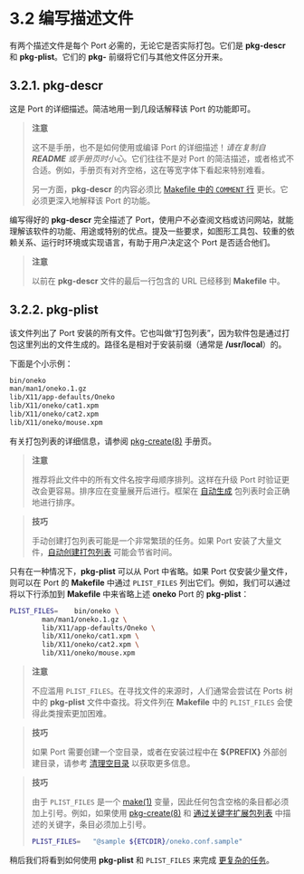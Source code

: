 # 3.2 编写描述文件

有两个描述文件是每个 Port 必需的，无论它是否实际打包。它们是 **pkg-descr** 和 **pkg-plist**。它们的 **pkg-** 前缀将它们与其他文件区分开来。

## 3.2.1. **pkg-descr**

这是 Port 的详细描述。简洁地用一到几段话解释该 Port 的功能即可。

>**注意**
>
>这不是手册，也不是如何使用或编译 Port 的详细描述！*请在复制自 **README** 或手册页时小心*。它们往往不是对 Port 的简洁描述，或者格式不合适。例如，手册页有对齐空格，这在等宽字体下看起来特别难看。
>
>另一方面，**pkg-descr** 的内容必须比 [Makefile 中的 `COMMENT` 行](https://docs.freebsd.org/en/books/porters-handbook/makefiles/#makefile-comment) 更长。它必须更深入地解释该 Port 的功能。

编写得好的 **pkg-descr** 完全描述了 Port，使用户不必查阅文档或访问网站，就能理解该软件的功能、用途或特别的优点。提及一些要求，如图形工具包、较重的依赖关系、运行时环境或实现语言，有助于用户决定这个 Port 是否适合他们。

>**注意**
>
>以前在 **pkg-descr** 文件的最后一行包含的 URL 已经移到 **Makefile** 中。

## 3.2.2. **pkg-plist**

该文件列出了 Port 安装的所有文件。它也叫做“打包列表”，因为软件包是通过打包这里列出的文件生成的。路径名是相对于安装前缀（通常是 **/usr/local**）的。

下面是个小示例：

```sh
bin/oneko
man/man1/oneko.1.gz
lib/X11/app-defaults/Oneko
lib/X11/oneko/cat1.xpm
lib/X11/oneko/cat2.xpm
lib/X11/oneko/mouse.xpm
```

有关打包列表的详细信息，请参阅 [pkg-create(8)](https://man.freebsd.org/cgi/man.cgi?query=pkg-create&sektion=8&format=html) 手册页。

>**注意**
>
> 推荐将此文件中的所有文件名按字母顺序排列。这样在升级 Port 时验证更改会更容易。排序应在变量展开后进行。框架在 [自动生成](https://docs.freebsd.org/en/books/porters-handbook/plist/#plist-autoplist) 包列表时会正确地进行排序。 

>**技巧**
>
>手动创建打包列表可能是一个非常繁琐的任务。如果 Port 安装了大量文件，[自动创建打包列表](https://docs.freebsd.org/en/books/porters-handbook/plist/#plist-autoplist) 可能会节省时间。

只有在一种情况下，**pkg-plist** 可以从 Port 中省略。如果 Port 仅安装少量文件，则可以在 Port 的 **Makefile** 中通过 `PLIST_FILES` 列出它们。例如，我们可以通过将以下行添加到 **Makefile** 中来省略上述 **oneko** Port 的 **pkg-plist**：

```sh
PLIST_FILES=	bin/oneko \
		man/man1/oneko.1.gz \
		lib/X11/app-defaults/Oneko \
		lib/X11/oneko/cat1.xpm \
		lib/X11/oneko/cat2.xpm \
		lib/X11/oneko/mouse.xpm
```

>**注意**
>
>不应滥用 `PLIST_FILES`。在寻找文件的来源时，人们通常会尝试在 Ports 树中的 **pkg-plist** 文件中查找。将文件列在 **Makefile** 中的 `PLIST_FILES` 会使得此类搜索更加困难。 

>**技巧**
>
> 如果 Port 需要创建一个空目录，或者在安装过程中在 **\${PREFIX}** 外部创建目录，请参考 [清理空目录](https://docs.freebsd.org/en/books/porters-handbook/plist/#plist-dir-cleaning) 以获取更多信息。 

>**技巧**
>
>由于 `PLIST_FILES` 是一个 [make(1)](https://man.freebsd.org/cgi/man.cgi?query=make&sektion=1&format=html) 变量，因此任何包含空格的条目都必须加上引号。例如，如果使用 [pkg-create(8)](https://man.freebsd.org/cgi/man.cgi?query=pkg-create&sektion=8&format=html) 和 [通过关键字扩展包列表](https://docs.freebsd.org/en/books/porters-handbook/plist/#plist-keywords) 中描述的关键字，条目必须加上引号。
>
>```sh
>PLIST_FILES=	"@sample ${ETCDIR}/oneko.conf.sample"
>``` 

稍后我们将看到如何使用 **pkg-plist** 和 `PLIST_FILES` 来完成 [更复杂的任务](https://docs.freebsd.org/en/books/porters-handbook/plist/#plist)。
